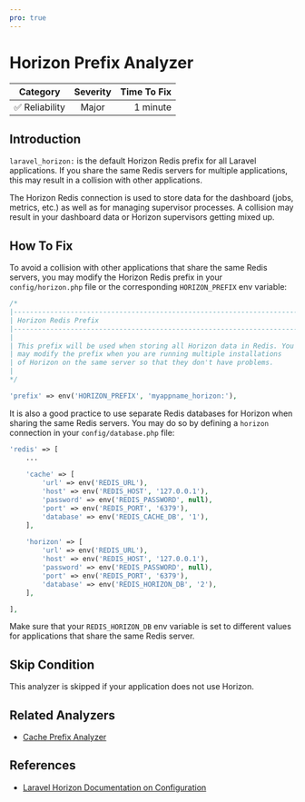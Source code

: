 ```yaml
---
pro: true
---
```


# Horizon Prefix Analyzer <Badge text="PRO" type="tip"/>

| Category       | Severity   | Time To Fix  |
| -------------  |:----------:| ------------:|
| :white_check_mark: Reliability | Major | 1 minute    |

## Introduction

`laravel_horizon:` is the default Horizon Redis prefix for all Laravel applications. If you share the same Redis servers for multiple applications, this may result in a collision with other applications.

The Horizon Redis connection is used to store data for the dashboard (jobs, metrics, etc.) as well as for managing supervisor processes. A collision may result in your dashboard data or Horizon supervisors getting mixed up.

## How To Fix

To avoid a collision with other applications that share the same Redis servers, you may modify the Horizon Redis prefix in your `config/horizon.php` file or the corresponding `HORIZON_PREFIX` env variable:

```php
/*
|--------------------------------------------------------------------------
| Horizon Redis Prefix
|--------------------------------------------------------------------------
|
| This prefix will be used when storing all Horizon data in Redis. You
| may modify the prefix when you are running multiple installations
| of Horizon on the same server so that they don't have problems.
|
*/

'prefix' => env('HORIZON_PREFIX', 'myappname_horizon:'),
```

It is also a good practice to use separate Redis databases for Horizon when sharing the same Redis servers. You may do so by defining a `horizon` connection in your `config/database.php` file:

```php
'redis' => [
    ...
    
    'cache' => [
        'url' => env('REDIS_URL'),
        'host' => env('REDIS_HOST', '127.0.0.1'),
        'password' => env('REDIS_PASSWORD', null),
        'port' => env('REDIS_PORT', '6379'),
        'database' => env('REDIS_CACHE_DB', '1'),
    ],
    
    'horizon' => [
        'url' => env('REDIS_URL'),
        'host' => env('REDIS_HOST', '127.0.0.1'),
        'password' => env('REDIS_PASSWORD', null),
        'port' => env('REDIS_PORT', '6379'),
        'database' => env('REDIS_HORIZON_DB', '2'),
    ],

],
```

Make sure that your `REDIS_HORIZON_DB` env variable is set to different values for applications that share the same Redis server.

## Skip Condition

This analyzer is skipped if your application does not use Horizon.

## Related Analyzers

- [Cache Prefix Analyzer](cache-prefix-analyzer.html)

## References

- [Laravel Horizon Documentation on Configuration](https://laravel.com/docs/horizon#configuration)